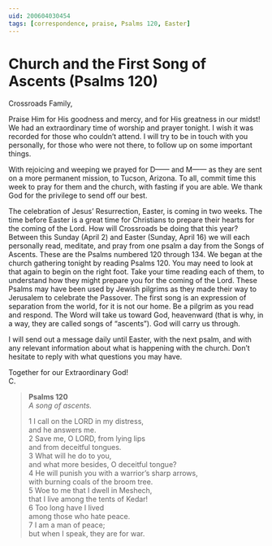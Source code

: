 ```yaml
---
uid: 200604030454
tags: [correspondence, praise, Psalms 120, Easter]
---
```

  
# Church and the First Song of Ascents (Psalms 120)

Crossroads Family,

Praise Him for His goodness and mercy, and for His greatness in our midst! We had an extraordinary time of worship and prayer tonight. I wish it was recorded for those who couldn’t attend. I will try to be in touch with you personally, for those who were not there, to follow up on some important things.

With rejoicing and weeping we prayed for D—— and M—— as they are sent on a more permanent mission, to Tucson, Arizona. To all, commit time this week to pray for them and the church, with fasting if you are able. We thank God for the privilege to send off our best.

The celebration of Jesus’ Resurrection, Easter, is coming in two weeks. The time before Easter is a great time for Christians to prepare their hearts for the coming of the Lord. How will Crossroads be doing that this year? Between this Sunday (April 2) and Easter (Sunday, April 16) we will each personally read, meditate, and pray from one psalm a day from the Songs of Ascents. These are the Psalms numbered 120 through 134. We began at the church gathering tonight by reading Psalms 120. You may need to look at that again to begin on the right foot. Take your time reading each of them, to understand how they might prepare you for the coming of the Lord. These Psalms may have been used by Jewish pilgrims as they made their way to Jerusalem to celebrate the Passover. The first song is an expression of separation from the world, for it is not our home. Be a pilgrim as you read and respond. The Word will take us toward God, heavenward (that is why, in a way, they are called songs of “ascents”). God will carry us through.

I will send out a message daily until Easter, with the next psalm, and with any relevant information about what is happening with the church. Don’t hesitate to reply with what questions you may have.

Together for our Extraordinary God!  
C.

> **Psalms 120**  
> *A song of ascents.*
> 
> 1 I call on the LORD in my distress,  
> and he answers me.  
> 2 Save me, O LORD, from lying lips  
> and from deceitful tongues.  
> 3 What will he do to you,  
> and what more besides, O deceitful tongue?  
> 4 He will punish you with a warrior’s sharp arrows,  
> with burning coals of the broom tree.  
> 5 Woe to me that I dwell in Meshech,  
> that I live among the tents of Kedar!  
> 6 Too long have I lived  
> among those who hate peace.  
> 7 I am a man of peace;  
> but when I speak, they are for war.
